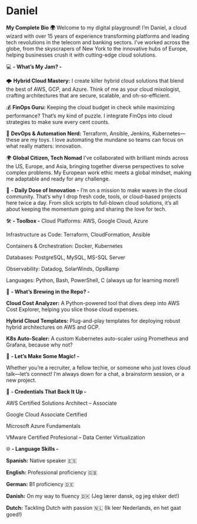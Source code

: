 # Daniel
**My Complete Bio 🌍**
Welcome to my digital playground! I’m Daniel, a cloud wizard with over 15 years of experience transforming platforms and leading tech revolutions in the telecom and banking sectors. I’ve worked across the globe, from the skyscrapers of New York to the innovative hubs of Europe, helping businesses crush it with cutting-edge cloud solutions.

💻 **- What’s My Jam? -**

🌩️ **Hybrid Cloud Mastery:**
I create killer hybrid cloud solutions that blend the best of AWS, GCP, and Azure. Think of me as your cloud mixologist, crafting architectures that are secure, scalable, and oh-so-efficient.

💰 **FinOps Guru:**
Keeping the cloud budget in check while maximizing performance? That’s my kind of puzzle. I integrate FinOps into cloud strategies to make sure every cent counts.

🤖 **DevOps & Automation Nerd:**
Terraform, Ansible, Jenkins, Kubernetes—these are my toys. I love automating the mundane so teams can focus on what really matters: innovation.

🌍 **Global Citizen, Tech Nomad**
I’ve collaborated with brilliant minds across the US, Europe, and Asia, bringing together diverse perspectives to solve complex problems. My European work ethic meets a global mindset, making me adaptable and ready for any challenge.

🎯 **- Daily Dose of Innovation -**
I’m on a mission to make waves in the cloud community. That’s why I drop fresh code, tools, or cloud-based projects here twice a day. From slick scripts to full-blown cloud solutions, it’s all about keeping the momentum going and sharing the love for tech.

🛠️ **- Toolbox -**
Cloud Platforms: AWS, Google Cloud, Azure

Infrastructure as Code: Terraform, CloudFormation, Ansible

Containers & Orchestration: Docker, Kubernetes

Databases: PostgreSQL, MySQL, MS-SQL Server

Observability: Datadog, SolarWinds, OpsRamp

Languages: Python, Bash, PowerShell, C (always up for learning more!)

🚧 **- What’s Brewing in the Repo? -**

**Cloud Cost Analyzer:** A Python-powered tool that dives deep into AWS Cost Explorer, helping you slice those cloud expenses.

**Hybrid Cloud Templates:** Plug-and-play templates for deploying robust hybrid architectures on AWS and GCP.

**K8s Auto-Scaler:** A custom Kubernetes auto-scaler using Prometheus and Grafana, because why not?

🤝 **- Let’s Make Some Magic! -**

Whether you’re a recruiter, a fellow techie, or someone who just loves cloud talk—let’s connect! I’m always down for a chat, a brainstorm session, or a new project.


🏅 **- Credentials That Back It Up -**

AWS Certified Solutions Architect – Associate

Google Cloud Associate Certified

Microsoft Azure Fundamentals

VMware Certified Profesional – Data Center Virtualization

🌐 **- Language Skills -**

**Spanish:** Native speaker 🇪🇸

**English:** Professional proficiency 🇬🇧

**German:** B1 proficiency 🇩🇪

**Danish:** On my way to fluency 🇩🇰 (Jeg lærer dansk, og jeg elsker det!)

**Dutch:** Tackling Dutch with passion 🇳🇱 (Ik leer Nederlands, en het gaat goed!)
